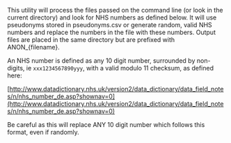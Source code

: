 This utility will process the files passed on the command line (or look in the
current directory) and look for NHS numbers as defined below. It will use
pseudonyms stored in pseudonyms.csv or generate random, valid NHS numbers and
replace the numbers in the file with these numbers. Output files are placed in
the same directory but are prefixed with ANON_{filename}.

An NHS number is defined as any 10 digit number, surrounded by non-digits, ie
``xxx1234567890yyy``, with a valid modulo 11 checksum, as defined here:

[http://www.datadictionary.nhs.uk/version2/data_dictionary/data_field_notes/n/nhs_number_de.asp?shownav=0](http://www.datadictionary.nhs.uk/version2/data_dictionary/data_field_notes/n/nhs_number_de.asp?shownav=0)

Be careful as this will replace ANY 10 digit number which follows this format, even if randomly.

